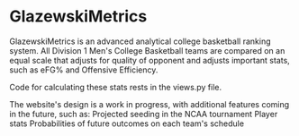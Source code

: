 # GlazewskiMetrics

GlazewskiMetrics is an advanced analytical college basketball ranking system. All Division 1 Men's College Basketball teams are compared on an equal scale that adjusts for quality of opponent and adjusts important stats, such as eFG% and Offensive Efficiency.

Code for calculating these stats rests in the views.py file.

The website's design is a work in progress, with additional features coming in the future, such as:
  Projected seeding in the NCAA tournament
  Player stats
  Probabilities of future outcomes on each team's schedule
